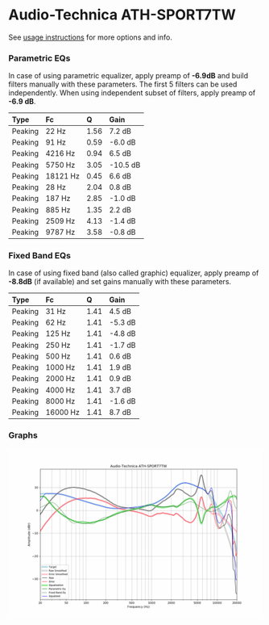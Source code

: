 # Audio-Technica ATH-SPORT7TW
See [usage instructions](https://github.com/jaakkopasanen/AutoEq#usage) for more options and info.

### Parametric EQs
In case of using parametric equalizer, apply preamp of **-6.9dB** and build filters manually
with these parameters. The first 5 filters can be used independently.
When using independent subset of filters, apply preamp of **-6.9 dB**.

| Type    | Fc       |    Q | Gain     |
|:--------|:---------|:-----|:---------|
| Peaking | 22 Hz    | 1.56 | 7.2 dB   |
| Peaking | 91 Hz    | 0.59 | -6.0 dB  |
| Peaking | 4216 Hz  | 0.94 | 6.5 dB   |
| Peaking | 5750 Hz  | 3.05 | -10.5 dB |
| Peaking | 18121 Hz | 0.45 | 6.6 dB   |
| Peaking | 28 Hz    | 2.04 | 0.8 dB   |
| Peaking | 187 Hz   | 2.85 | -1.0 dB  |
| Peaking | 885 Hz   | 1.35 | 2.2 dB   |
| Peaking | 2509 Hz  | 4.13 | -1.4 dB  |
| Peaking | 9787 Hz  | 3.58 | -0.8 dB  |

### Fixed Band EQs
In case of using fixed band (also called graphic) equalizer, apply preamp of **-8.8dB**
(if available) and set gains manually with these parameters.

| Type    | Fc       |    Q | Gain    |
|:--------|:---------|:-----|:--------|
| Peaking | 31 Hz    | 1.41 | 4.5 dB  |
| Peaking | 62 Hz    | 1.41 | -5.3 dB |
| Peaking | 125 Hz   | 1.41 | -4.8 dB |
| Peaking | 250 Hz   | 1.41 | -1.7 dB |
| Peaking | 500 Hz   | 1.41 | 0.6 dB  |
| Peaking | 1000 Hz  | 1.41 | 1.9 dB  |
| Peaking | 2000 Hz  | 1.41 | 0.9 dB  |
| Peaking | 4000 Hz  | 1.41 | 3.7 dB  |
| Peaking | 8000 Hz  | 1.41 | -1.6 dB |
| Peaking | 16000 Hz | 1.41 | 8.7 dB  |

### Graphs
![](./Audio-Technica%20ATH-SPORT7TW.png)